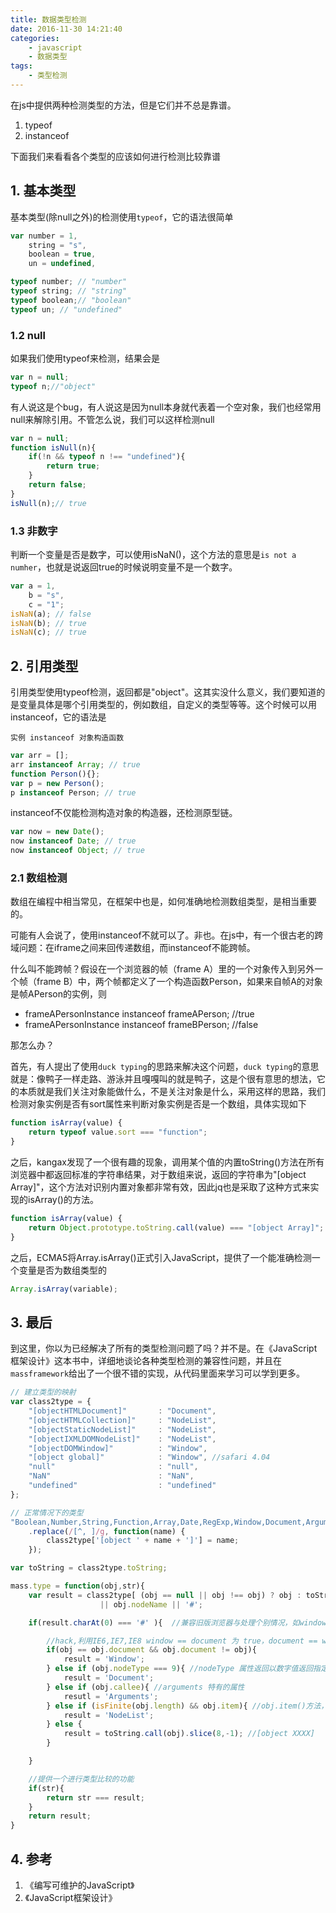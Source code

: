 ```yaml
---
title: 数据类型检测
date: 2016-11-30 14:21:40
categories:
    - javascript
    - 数据类型
tags:
    - 类型检测
---
```


在js中提供两种检测类型的方法，但是它们并不总是靠谱。

1. typeof
2. instanceof

下面我们来看看各个类型的应该如何进行检测比较靠谱

<!-- more -->

## 1. 基本类型

基本类型(除null之外)的检测使用`typeof`，它的语法很简单

```javascript
var number = 1,
    string = "s",
    boolean = true,
    un = undefined,

typeof number; // "number"
typeof string; // "string"
typeof boolean;// "boolean"
typeof un; // "undefined"
```

### 1.2 null

如果我们使用typeof来检测，结果会是

```javascript
var n = null;
typeof n;//"object"
```

有人说这是个bug，有人说这是因为null本身就代表着一个空对象，我们也经常用null来解除引用。不管怎么说，我们可以这样检测null

```javascript
var n = null;
function isNull(n){
    if(!n && typeof n !== "undefined"){
        return true;
    }
    return false;
}
isNull(n);// true
```

### 1.3 非数字

判断一个变量是否是数字，可以使用isNaN()，这个方法的意思是`is not a numher`，也就是说返回true的时候说明变量不是一个数字。

```javascript
var a = 1,
    b = "s",
    c = "1";
isNaN(a); // false
isNaN(b); // true
isNaN(c); // true
```

## 2. 引用类型

引用类型使用typeof检测，返回都是"object"。这其实没什么意义，我们要知道的是变量具体是哪个引用类型的，例如数组，自定义的类型等等。这个时候可以用instanceof，它的语法是

`实例 instanceof 对象构造函数`

```javascript
var arr = [];
arr instanceof Array; // true
function Person(){};
var p = new Person();
p instanceof Person; // true
```

instanceof不仅能检测构造对象的构造器，还检测原型链。

```javascript
var now = new Date();
now instanceof Date; // true
now instanceof Object; // true
```

### 2.1 数组检测

数组在编程中相当常见，在框架中也是，如何准确地检测数组类型，是相当重要的。

可能有人会说了，使用instanceof不就可以了。非也。在js中，有一个很古老的跨域问题：在iframe之间来回传递数组，而instanceof不能跨帧。

什么叫不能跨帧？假设在一个浏览器的帧（frame A）里的一个对象传入到另外一个帧（frame B）中，两个帧都定义了一个构造函数Person，如果来自帧A的对象是帧APerson的实例，则

* frameAPersonInstance instanceof frameAPerson; //true
* frameAPersonInstance instanceof frameBPerson; //false

那怎么办？

首先，有人提出了使用`duck typing`的思路来解决这个问题，`duck typing`的意思就是：像鸭子一样走路、游泳并且嘎嘎叫的就是鸭子，这是个很有意思的想法，它的本质就是我们关注对象能做什么，不是关注对象是什么，采用这样的思路，我们检测对象实例是否有sort属性来判断对象实例是否是一个数组，具体实现如下

```javascript
function isArray(value) {
    return typeof value.sort === "function";
}
```

之后，kangax发现了一个很有趣的现象，调用某个值的内置toString()方法在所有浏览器中都返回标准的字符串结果，对于数组来说，返回的字符串为"[object Array]"，这个方法对识别内置对象都非常有效，因此jq也是采取了这种方式来实现的isArray()的方法。

```javascript
function isArray(value) {
    return Object.prototype.toString.call(value) === "[object Array]";
}
```

之后，ECMA5将Array.isArray()正式引入JavaScript，提供了一个能准确检测一个变量是否为数组类型的

```javascript
Array.isArray(variable);
```

## 3. 最后

到这里，你以为已经解决了所有的类型检测问题了吗？并不是。在《JavaScript框架设计》这本书中，详细地谈论各种类型检测的兼容性问题，并且在`massframework`给出了一个很不错的实现，从代码里面来学习可以学到更多。

```javascript
// 建立类型的映射
var class2type = {
    "[objectHTMLDocument]"       : "Document",
    "[objectHTMLCollection]"     : "NodeList",
    "[objectStaticNodeList]"     : "NodeList",
    "[objectIXMLDOMNodeList]"    : "NodeList",
    "[objectDOMWindow]"          : "Window",
    "[object global]"            : "Window", //safari 4.04
    "null"                       : "null",
    "NaN"                        : "NaN",
    "undefined"                  : "undefined"
};

// 正常情况下的类型
"Boolean,Number,String,Function,Array,Date,RegExp,Window,Document,Arguments,NodeList"
    .replace(/[^, ]/g, function(name) {
        class2type['[object ' + name + ']'] = name;
    });

var toString = class2type.toString;

mass.type = function(obj,str){
	var result = class2type[ (obj == null || obj !== obj) ? obj : toString.call(obj) ]
					|| obj.nodeName || '#';

	if(result.charAt(0) === '#' ){  //兼容旧版浏览器与处理个别情况，如window.opera

		//hack,利用IE6,IE7,IE8 window == document 为 true，document == window 为 false的特性
		if(obj == obj.document && obj.document != obj){
			result = 'Window';
		} else if (obj.nodeType === 9){ //nodeType 属性返回以数字值返回指定节点的节点类型。9代表document
			result = 'Document';
		} else if (obj.callee){ //arguments 特有的属性
			resutl = 'Arguments';
		} else if (isFinite(obj.length) && obj.item){ //obj.item()方法，可返回节点列表中处于指定的索引号的节点。
			result = 'NodeList';
		} else {
			result = toString.call(obj).slice(8,-1); //[object XXXX]
		}

	}

    //提供一个进行类型比较的功能
	if(str){ 
		return str === result;
	}
	return result;
}
```

## 4. 参考

1. 《编写可维护的JavaScript》
2. 《JavaScript框架设计》